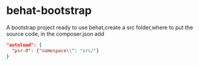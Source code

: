 behat-bootstrap
===============

A bootstrap project ready to use behat,create a src folder,where to put the source code,
in the composer.json add

```json
"autoload": {
  "psr-0": {"namespace\\": "src/"}
}
```

